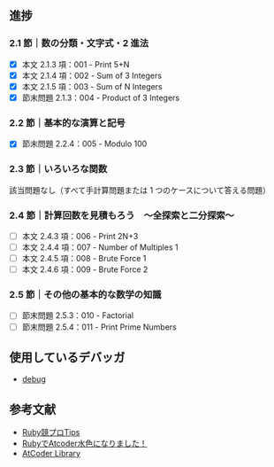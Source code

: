 ## 進捗
### 2.1 節｜数の分類・文字式・2 進法
- [x] 本文 2.1.3 項：001 - Print 5+N
- [x] 本文 2.1.4 項：002 - Sum of 3 Integers
- [x] 本文 2.1.5 項：003 - Sum of N Integers
- [x] 節末問題 2.1.3：004 - Product of 3 Integers
### 2.2 節｜基本的な演算と記号
- [x] 節末問題 2.2.4：005 - Modulo 100
### 2.3 節｜いろいろな関数
該当問題なし（すべて手計算問題または 1 つのケースについて答える問題）
### 2.4 節｜計算回数を見積もろう　～全探索と二分探索～
- [ ] 本文 2.4.3 項：006 - Print 2N+3
- [ ] 本文 2.4.4 項：007 - Number of Multiples 1
- [ ] 本文 2.4.5 項：008 - Brute Force 1
- [ ] 本文 2.4.6 項：009 - Brute Force 2
### 2.5 節｜その他の基本的な数学の知識
- [ ] 節末問題 2.5.3：010 - Factorial
- [ ] 節末問題 2.5.4：011 - Print Prime Numbers

## 使用しているデバッガ
- [debug](https://github.com/ruby/debug)

## 参考文献
- [Ruby競プロTips](https://zenn.dev/universato/articles/20201210-z-ruby)
- [RubyでAtcoder水色になりました！](https://kona0001.hatenablog.com/entry/2020/11/24/165850)
- [AtCoder Library](https://github.com/universato/ac-library-rb)
